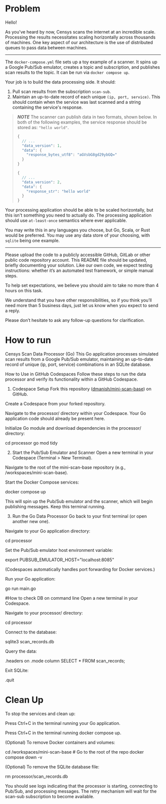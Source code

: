 # Problem

Hello!

As you've heard by now, Censys scans the internet at an incredible scale. Processing the results necessitates scaling horizontally across thousands of machines. One key aspect of our architecture is the use of distributed queues to pass data between machines.

---

The `docker-compose.yml` file sets up a toy example of a scanner. It spins up a Google Pub/Sub emulator, creates a topic and subscription, and publishes scan results to the topic. It can be run via `docker compose up`.

Your job is to build the data processing side. It should:
1. Pull scan results from the subscription `scan-sub`.
2. Maintain an up-to-date record of each unique `(ip, port, service)`. This should contain when the service was last scanned and a string containing the service's response.

> **_NOTE_**
The scanner can publish data in two formats, shown below. In both of the following examples, the service response should be stored as: `"hello world"`.
> ```javascript
> {
>   // ...
>   "data_version": 1,
>   "data": {
>     "response_bytes_utf8": "aGVsbG8gd29ybGQ="
>   }
> }
>
> {
>   // ...
>   "data_version": 2,
>   "data": {
>     "response_str": "hello world"
>   }
> }
> ```

Your processing application should be able to be scaled horizontally, but this isn't something you need to actually do. The processing application should use `at-least-once` semantics where ever applicable.

You may write this in any languages you choose, but Go, Scala, or Rust would be preferred. You may use any data store of your choosing, with `sqlite` being one example.

--- 

Please upload the code to a publicly accessible GitHub, GitLab or other public code repository account.  This README file should be updated, briefly documenting your solution. Like our own code, we expect testing instructions: whether it’s an automated test framework, or simple manual steps.

To help set expectations, we believe you should aim to take no more than 4 hours on this task.

We understand that you have other responsibilities, so if you think you’ll need more than 5 business days, just let us know when you expect to send a reply.

Please don’t hesitate to ask any follow-up questions for clarification.

# How to run 
Censys Scan Data Processor (Go)
This Go application processes simulated scan results from a Google Pub/Sub emulator, maintaining an up-to-date record of unique (ip, port, service) combinations in an SQLite database.

How to Use in GitHub Codespaces
Follow these steps to run the data processor and verify its functionality within a GitHub Codespace.

1. Codespace Setup
Fork this repository ([dmanish/mini-scan-base](https://github.com/dmanish/pub-sub-consumer)) on GitHub.

Create a Codespace from your forked repository.

Navigate to the processor/ directory within your Codespace. Your Go application code should already be present here.

Initialize Go module and download dependencies in the processor/ directory:

cd processor
go mod tidy

2. Start the Pub/Sub Emulator and Scanner
Open a new terminal in your Codespace (Terminal > New Terminal).

Navigate to the root of the mini-scan-base repository (e.g., /workspaces/mini-scan-base).

Start the Docker Compose services:

docker compose up

This will spin up the Pub/Sub emulator and the scanner, which will begin publishing messages. Keep this terminal running.

3. Run the Go Data Processor
Go back to your first terminal (or open another new one).

Navigate to your Go application directory:

cd processor

Set the Pub/Sub emulator host environment variable:

export PUBSUB_EMULATOR_HOST="localhost:8085"

(Codespaces automatically handles port forwarding for Docker services.)

Run your Go application:

go run main.go

#How to check DB on command line
Open a new terminal in your Codespace.

Navigate to your processor/ directory:

cd processor

Connect to the database:

sqlite3 scan_records.db

Query the data:

.headers on
.mode column
SELECT * FROM scan_records;

Exit SQLite:

.quit

# Clean Up
To stop the services and clean up:

Press Ctrl+C in the terminal running your Go application.

Press Ctrl+C in the terminal running docker compose up.

(Optional) To remove Docker containers and volumes:

cd /workspaces/mini-scan-base # Go to the root of the repo
docker compose down -v

(Optional) To remove the SQLite database file:

rm processor/scan_records.db


You should see logs indicating that the processor is starting, connecting to Pub/Sub, and processing messages. The retry mechanism will wait for the scan-sub subscription to become available.


